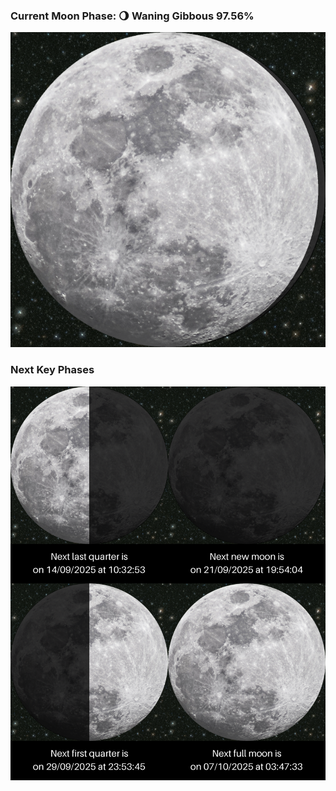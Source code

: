 ### Current Moon Phase: 🌖 Waning Gibbous 97.56%
![Moon Phase](moonphase.png)
### Next Key Phases
![Gallery](gallery.png)